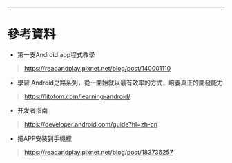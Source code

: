 
***

# 參考資料
* 第一支Android app程式教學
> https://readandplay.pixnet.net/blog/post/140001110
* 學習 Android之路系列，從一開始就以最有效率的方式，培養真正的開發能力
> https://litotom.com/learning-android/
* 开发者指南
> https://developer.android.com/guide?hl=zh-cn
* 把APP安裝到手機裡
> https://readandplay.pixnet.net/blog/post/183736257
